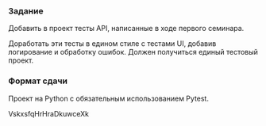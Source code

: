 ### Задание

Добавить в проект тесты API, написанные в ходе первого семинара.

Доработать эти тесты в едином стиле с тестами UI, добавив логирование 
и обработку ошибок. Должен получиться единый тестовый проект.

### Формат сдачи

Проект на Python с обязательным использованием Pytest.

VskxsfqHrHraDkuwceXk
